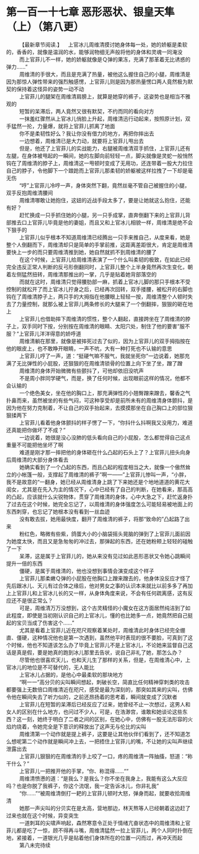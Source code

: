 <h1>第一百一十七章 恶形恶状、银皇天隼（上）（第八更）</h1>
<div id="content">&nbsp&nbsp&nbsp&nbsp&nbsp&nbsp&nbsp&nbsp
 【最新章节阅读.】    上官冰儿周维清摸讨她身体每一处，她的娇躯是柔软的，香香的，就像是温润的水，能够润物细无声般将他的身体和灵魂一同淹没
 <br/>&nbsp&nbsp&nbsp&nbsp&nbsp&nbsp&nbsp&nbsp
 而上官菲儿不一样，她的娇躯就像是Ｑ弹的果冻，充满了那革着无比诱惑的弹力……”
 <br/>&nbsp&nbsp&nbsp&nbsp&nbsp&nbsp&nbsp&nbsp
 周维清的手很大，而且是充满了热量，被他这么握住自己的小腿，周维清是因为那惊人弹性带来的强烈触感愣，上官菲儿则是因为那热量愣口两人竟然极为默契的保持着这怪异的姿势一动不动
 <br/>&nbsp&nbsp&nbsp&nbsp&nbsp&nbsp&nbsp&nbsp
 上官菲儿的腿架在周维清肩膀上，就算是她穿的裤子，这姿势也是相当不雅观的
 <br/>&nbsp&nbsp&nbsp&nbsp&nbsp&nbsp&nbsp&nbsp
 短暂的呆滞后，两人竟然又很有默契，不约而同的看向对方
 <br/>&nbsp&nbsp&nbsp&nbsp&nbsp&nbsp&nbsp&nbsp
 一抹羞红骤然从上官冰儿俏脸上升起，周维清迅行动起来，按照原计划，双手猛然一抡，力量爆，就将上官菲儿抓离了地面
 <br/>&nbsp&nbsp&nbsp&nbsp&nbsp&nbsp&nbsp&nbsp
 你不是柔韧性好么？我让你没有借力的地方，再把你摔出去
 <br/>&nbsp&nbsp&nbsp&nbsp&nbsp&nbsp&nbsp&nbsp
 一边想着，周维清已是大力动，就要将上官菲儿甩出去
 <br/>&nbsp&nbsp&nbsp&nbsp&nbsp&nbsp&nbsp&nbsp
 但是，他还了上官菲儿的实战能力，右腿被周维清双手抓住，上官菲儿还有左腿，在身体被甩起的一瞬间，她的左脚向前轻轻一点，脚尖就像是灵蛇一般悄然钩在了周维清的脖子上，周维清这一甩顿时变成了无用功，还连带着一股大力拉住自己的脖子，令他脚下一个踉跄而上官菲儿那柔韧的娇躯被这样拉拽了一下却是毫无伤
 <br/>&nbsp&nbsp&nbsp&nbsp&nbsp&nbsp&nbsp&nbsp
 “哼”上官菲儿冷哼一声，身体突然下翻，竟然丝毫不管自己被握住的小腿，双手反抱周维清腰间
 <br/>&nbsp&nbsp&nbsp&nbsp&nbsp&nbsp&nbsp&nbsp
 周维清哪敢让她抱住，这妞的近战手段太多了，要是让她就这么抱住，还能有好？
 <br/>&nbsp&nbsp&nbsp&nbsp&nbsp&nbsp&nbsp&nbsp
 赶忙换成一只手抓住她的小腿，另一只手成掌，直奔倒翻下来的上官菲儿背部推去口上官菲儿毕竟是他的妻姐，而且又和上官冰儿相貌一样，周维清是绝不会下狠手的
 <br/>&nbsp&nbsp&nbsp&nbsp&nbsp&nbsp&nbsp&nbsp
 上官菲儿似乎根本不知道周维清已经腾出一只手来推自己，从度来看，她是整个人倒翻而下，周维清却只是简单的手掌前推，这距离差距很大，肯定是周维清要快上一步的而只要周维清推到她，她自然就抓不到周维清的腰了
 <br/>&nbsp&nbsp&nbsp&nbsp&nbsp&nbsp&nbsp&nbsp
 在这个时候，上官菲儿给周维清表演了一个什么叫柔韧的极致，在如此已经完全违反正常人判断的反弓形倒翻同时，上官菲儿整个上半身竟然再次生变化，朝着左侧猛然扭转，周维清那推出的一掌，几乎是贴着她背部落空的
 <br/>&nbsp&nbsp&nbsp&nbsp&nbsp&nbsp&nbsp&nbsp
 而就在这时，周维清只觉得腰肋部一麻，抓着上官冰儿脚的那只手根本不受控制的就松开了而上官冰儿拧身之后，已经再次回转，双手搂腰，被松开的右脚也钩在了周维清脖子上，两只手的大拇指在他腰眼上轻轻一按，周维清整个人顿时失去了力量控制，就那么被上官菲儿两条修长的大腿来了一个倒翻摔，狠狠的砸在地上
 <br/>&nbsp&nbsp&nbsp&nbsp&nbsp&nbsp&nbsp&nbsp
 上官菲儿也借助摔下周维清的惯性，整个人翻起，直接跨坐在了周维清的脖子上，双手同时下按，分别按在周维清的眼睛、太阳穴处，制住了他的要害”服不服？“上官菲儿洋洋得意的娇呼道
 <br/>&nbsp&nbsp&nbsp&nbsp&nbsp&nbsp&nbsp&nbsp
 周维清躺在那里，就像是被摔死过去了似的，因为上官菲儿的双手拇指按在他的眼皮上，也不敢睁开眼睛，一声不吭，大有一种打死也不认输的意思
 <br/>&nbsp&nbsp&nbsp&nbsp&nbsp&nbsp&nbsp&nbsp
 上官菲儿哼了一声，道：“挺硬气嘛不服气，我就坐死你”一边说着，她那充满了无比弹性的小屁股，还狠狠的在周维清锁骨的位置上向下坐了坐，蹭了蹭
 <br/>&nbsp&nbsp&nbsp&nbsp&nbsp&nbsp&nbsp&nbsp
 周维清的身体开始微微有些颤抖了，可他却依旧没吭声
 <br/>&nbsp&nbsp&nbsp&nbsp&nbsp&nbsp&nbsp&nbsp
 不是周小胖同学硬气，而是，换了任何时候，出现眼前这样的情况，他都不会认输的
 <br/>&nbsp&nbsp&nbsp&nbsp&nbsp&nbsp&nbsp&nbsp
 一个绝色美女，坐在他的胸口上，那充满弹性的小翘臀蹭来蹭去，馨香之气扑鼻而来，虽然被坐的有些气闷，可这种享受却是前所未有的周维清身体颤抖，是因为他在努力克制着，不让自己的双手抬起来，去摸摸那坐在自己胸口上的部位狠狠揉两下
 <br/>&nbsp&nbsp&nbsp&nbsp&nbsp&nbsp&nbsp&nbsp
 上官菲儿看着他身体颤抖的样子愣了一下，“你抖什么抖啊我又没用力，难道还真能把你做坏了不成？”
 <br/>&nbsp&nbsp&nbsp&nbsp&nbsp&nbsp&nbsp&nbsp
 一边说着，她很是没心没肺的低头看向自己的小屁股，怎么都觉得自己这点重量不可能把他坐坏了啊
 <br/>&nbsp&nbsp&nbsp&nbsp&nbsp&nbsp&nbsp&nbsp
 难道是刚才那一摔把他的身体砸在什么凸起的石头上了？上官菲儿扭头向身后周维清的大部分身体看去
 <br/>&nbsp&nbsp&nbsp&nbsp&nbsp&nbsp&nbsp&nbsp
 她确实看到了一个凸起的东西，而且凸起的程度相当之大，就像一个傲然耸立的小帐篷一般，支撑起了周维清的裤子”啊一——”上官菲儿惨叫一声，“小胖，我不是故意的“一翻身，她已经从周维清身上跳了下来她还是个地地道道的黄花大闺女，尤其是在先入为主的情况下，心中已经有了自己的判断，在她看来，那高高的凸起，应该就什么尖锐物体，贯穿了周维清的身体，心中大急之下，赶忙返身扑了过去在这个时候，她完全忘记了，以周维清的身体强度怎么可能轻易被地面上的东西刺穿，也忘记了她根本没有看到一丝血迹
 <br/>&nbsp&nbsp&nbsp&nbsp&nbsp&nbsp&nbsp&nbsp
 没有敢去拔，她用最快度，翻开了周维清的裤子，将那“致命的”凸起路了出来
 <br/>&nbsp&nbsp&nbsp&nbsp&nbsp&nbsp&nbsp&nbsp
 粉红色，略微有些紫，鸽蛋大小的小脑袋摇头晃脑的弹到了上官菲儿面前因为她度太快，而且又是急匆匆的冲过去，那弹起的东西，还在她粉颊上轻轻的碰触了一下
 <br/>&nbsp&nbsp&nbsp&nbsp&nbsp&nbsp&nbsp&nbsp
 呆滞，这是属于上官菲儿的，她从来没有见过如此恶形恶状又令她心跳瞬间提升一倍的东西
 <br/>&nbsp&nbsp&nbsp&nbsp&nbsp&nbsp&nbsp&nbsp
 僵硬，是属于周维清的，他也没想到事情会演变成这个样子
 <br/>&nbsp&nbsp&nbsp&nbsp&nbsp&nbsp&nbsp&nbsp
 上官菲儿那柔嫩Ｑ弹的小屁股在他胸口上蹭来蹭去的，他身体没反应才怪了先后跟冰儿、天儿有过合体之缘后，他对男女之事的认识本来就比以前多多了再加上上官菲儿和上官冰儿长的又一样，从身体角度来说，不会有任何疏离感，这有反应还不是很正常么？
 <br/>&nbsp&nbsp&nbsp&nbsp&nbsp&nbsp&nbsp&nbsp
 可是，周维清万万没想到，这个古灵精怪的小魔女在这方面居然纯洁到了如此程度，即使是当初刚认识自己的上官冰儿，懂的也比她多一点，她竟然把自己挺起的宝贝当成了伤害这个……”
 <br/>&nbsp&nbsp&nbsp&nbsp&nbsp&nbsp&nbsp&nbsp
 尤其是看着上官菲儿近在咫尺观察着某处时，周维清此时身体已经完全绷直、僵硬，这种情况他也是第一次遇到，虽然他平时表现的很不要脸，可真到了这个时候，他也不知道该怎么办了毕竟上官菲儿不是上官冰儿，不论她来监督自己这话是真是假，要是她真的跑到冰儿那里去告状，说自己非礼了她，那怎么办？
 <br/>&nbsp&nbsp&nbsp&nbsp&nbsp&nbsp&nbsp&nbsp
 尽管他也很喜欢天儿，也和天儿生了那样的关系，但是，在周维清心中，上官冰儿的地位是不可替代的，无人能比
 <br/>&nbsp&nbsp&nbsp&nbsp&nbsp&nbsp&nbsp&nbsp
 上官冰儿占据的，是他心中最柔软的那块地方
 <br/>&nbsp&nbsp&nbsp&nbsp&nbsp&nbsp&nbsp&nbsp
 “啊一一”高分贝的尖叫瞬间想起，刺破长空，简直比任何精神穿刺类的攻击都要强上无数倍口周维清近在咫尺，感受是最为深刻的，那突如其来的尖叫，仿佛令他在瞬间失去了听力似的，之前还昂扬着的思考着，瞬间就变成了沉默者
 <br/>&nbsp&nbsp&nbsp&nbsp&nbsp&nbsp&nbsp&nbsp
 上官菲儿在短暂的呆滞后已经反应了过来，她曾经不止一次想过，这男人和女人的区别在什么地方，也问过不少人，可是，在浩渺宫，谁敢和她谈论这些东西？这一刻，她终于明白了二者之间的区别，在她心中，仿佛有一股无法形容的火焰灼烧着，令她完全是下意识的释放出了这声无与伦比的尖叫
 <br/>&nbsp&nbsp&nbsp&nbsp&nbsp&nbsp&nbsp&nbsp
 周维清第一个动作就是提上裤子，这要是让其他伙伴们看到了，还不知道怎么想呢第二个动作就是瞬间冲上去，一把捂住上官菲儿的嘴，不让她的尖叫声继续泄露出去
 <br/>&nbsp&nbsp&nbsp&nbsp&nbsp&nbsp&nbsp&nbsp
 上官菲儿狠狠的在周维清的手上咬了一口，疼的周维清一阵抽搐，怒道：“称干什么？”
 <br/>&nbsp&nbsp&nbsp&nbsp&nbsp&nbsp&nbsp&nbsp
 上官菲儿一把推开他的手掌，“你、称混得……““
 <br/>&nbsp&nbsp&nbsp&nbsp&nbsp&nbsp&nbsp&nbsp
 周维清愤懑的道：“是我么？是我么？你不坐在我身上，我能有这么大反应吗？也是你脱了我裤子，你这个流氓，我一定告诉冰儿，你非礼我”
 <br/>&nbsp&nbsp&nbsp&nbsp&nbsp&nbsp&nbsp&nbsp
 “你……”“被周维清倒打一耙的上官菲儿顿时大怒，弹身而起，就要收拾周维清
 <br/>&nbsp&nbsp&nbsp&nbsp&nbsp&nbsp&nbsp&nbsp
 她那一声尖叫的分贝实在是太高，营地那边，林天熬等人已经朝着这边赶了过来也就在这个时候，异变突生
 <br/>&nbsp&nbsp&nbsp&nbsp&nbsp&nbsp&nbsp&nbsp
 一道刺耳的尖啸声响起，森然寒意令正处于情绪亢奋状态中的周维清和上官菲儿都是吃了一惊，顾不得再斗嘴，周维清猛然一拉上官菲儿，两个人同时扑倒在地，紧接着，一道银光几乎是贴着他们身体所在的位置一闪而过，再冲天而起
 <br/>&nbsp&nbsp&nbsp&nbsp&nbsp&nbsp&nbsp&nbsp
 第八未完待续
 <br/>&nbsp&nbsp&nbsp&nbsp&nbsp&nbsp&nbsp&nbsp
 <br/>&nbsp&nbsp&nbsp&nbsp&nbsp&nbsp&nbsp&nbsp
</div>
